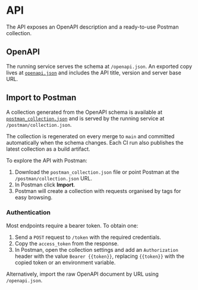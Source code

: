 # API

The API exposes an OpenAPI description and a ready-to-use Postman collection.

## OpenAPI

The running service serves the schema at `/openapi.json`. An exported copy lives at [`openapi.json`](../openapi.json) and includes the API title, version and server base URL.

## Import to Postman

A collection generated from the OpenAPI schema is available at [`postman_collection.json`](postman_collection.json) and is served by the running service at `/postman/collection.json`.

The collection is regenerated on every merge to `main` and committed automatically when the schema changes. Each CI run also publishes the latest collection as a build artifact.

To explore the API with Postman:

1. Download the `postman_collection.json` file or point Postman at the `/postman/collection.json` URL.
2. In Postman click **Import**.
3. Postman will create a collection with requests organised by tags for easy browsing.

### Authentication

Most endpoints require a bearer token. To obtain one:

1. Send a `POST` request to `/token` with the required credentials.
2. Copy the `access_token` from the response.
3. In Postman, open the collection settings and add an `Authorization` header with the value `Bearer {{token}}`, replacing `{{token}}` with the copied token or an environment variable.

Alternatively, import the raw OpenAPI document by URL using `/openapi.json`.
